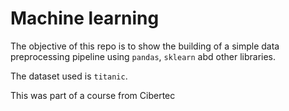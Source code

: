 # Machine learning

The objective of this repo is to show the building of a simple data preprocessing pipeline using `pandas`, `sklearn` abd other libraries.

The dataset used is `titanic`.

This was part of a course from Cibertec
